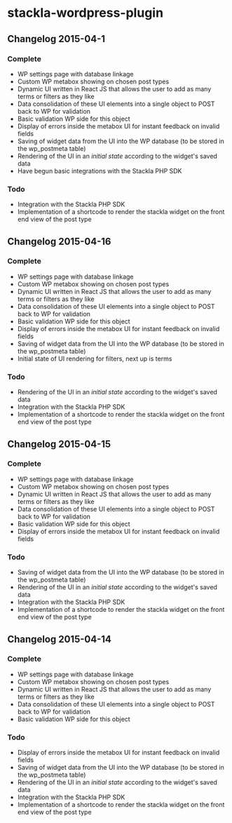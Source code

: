 # stackla-wordpress-plugin

## Changelog 2015-04-1
### Complete

* WP settings page with database linkage
* Custom WP metabox showing on chosen post types
* Dynamic UI written in React JS that allows the user to add as many terms or filters as they like
* Data consolidation of these UI elements into a single object to POST back to WP for validation
* Basic validation WP side for this object
* Display of errors inside the metabox UI for instant feedback on invalid fields
* Saving of widget data from the UI into the WP database (to be stored in the wp_postmeta table)
* Rendering of the UI in an *initial state* according to the widget's saved data
* Have begun basic integrations with the Stackla PHP SDK

### Todo

* Integration with the Stackla PHP SDK
* Implementation of a shortcode to render the stackla widget on the front end view of the post type

## Changelog 2015-04-16
### Complete

* WP settings page with database linkage
* Custom WP metabox showing on chosen post types
* Dynamic UI written in React JS that allows the user to add as many terms or filters as they like
* Data consolidation of these UI elements into a single object to POST back to WP for validation
* Basic validation WP side for this object
* Display of errors inside the metabox UI for instant feedback on invalid fields
* Saving of widget data from the UI into the WP database (to be stored in the wp_postmeta table)
* Initial state of UI rendering for filters, next up is terms

### Todo

* Rendering of the UI in an *initial state* according to the widget's saved data
* Integration with the Stackla PHP SDK
* Implementation of a shortcode to render the stackla widget on the front end view of the post type

## Changelog 2015-04-15
### Complete

* WP settings page with database linkage
* Custom WP metabox showing on chosen post types
* Dynamic UI written in React JS that allows the user to add as many terms or filters as they like
* Data consolidation of these UI elements into a single object to POST back to WP for validation
* Basic validation WP side for this object
* Display of errors inside the metabox UI for instant feedback on invalid fields

### Todo

* Saving of widget data from the UI into the WP database (to be stored in the wp_postmeta table)
* Rendering of the UI in an *initial state* according to the widget's saved data
* Integration with the Stackla PHP SDK
* Implementation of a shortcode to render the stackla widget on the front end view of the post type

## Changelog 2015-04-14
### Complete

* WP settings page with database linkage
* Custom WP metabox showing on chosen post types
* Dynamic UI written in React JS that allows the user to add as many terms or filters as they like
* Data consolidation of these UI elements into a single object to POST back to WP for validation
* Basic validation WP side for this object

### Todo

* Display of errors inside the metabox UI for instant feedback on invalid fields
* Saving of widget data from the UI into the WP database (to be stored in the wp_postmeta table)
* Rendering of the UI in an *initial state* according to the widget's saved data
* Integration with the Stackla PHP SDK
* Implementation of a shortcode to render the stackla widget on the front end view of the post type

